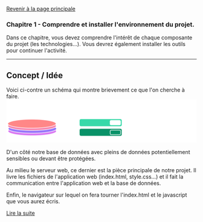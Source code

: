 [Revenir à la page principale](/README.md)

### Chapitre 1 - Comprendre et installer l'environnement du projet.

Dans ce chapitre, vous devez comprendre l'intérêt de chaque composante du projet (les technologies...). Vous devrez également installer les outils pour continuer l'activité.

---

## Concept / Idée

Voici ci-contre un schéma qui montre brievement ce que l'on cherche à faire.
![schéma](../assets/chap-1-schema-grossier.png)

D'un côté notre base de données avec pleins de données potentiellement sensibles ou devant être protégées.

Au milieu le serveur web, ce dernier est la pièce principale de notre projet. Il livre les fichiers de l'application web (index.html, style.css...) et il fait la communication entre l'application web et la base de données.

Enfin, le navigateur sur lequel on fera tourner l'index.html et le javascript que vous aurez écris.

[Lire la suite](./part-2.md)